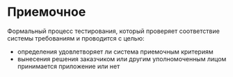 # Приемочное

Формальный процесс тестирования, который проверяет соответствие системы требованиям и проводится с целью:&#x20;

* определения удовлетворяет ли система приемочным критериям
* вынесения решения заказчиком или другим уполномоченным лицом принимается приложение или нет

